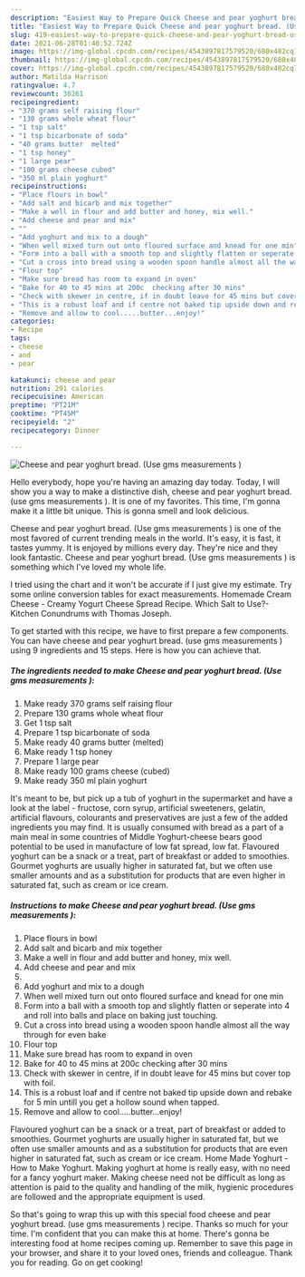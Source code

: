 ```yaml
---
description: "Easiest Way to Prepare Quick Cheese and pear yoghurt bread. (Use gms measurements )"
title: "Easiest Way to Prepare Quick Cheese and pear yoghurt bread. (Use gms measurements )"
slug: 419-easiest-way-to-prepare-quick-cheese-and-pear-yoghurt-bread-use-gms-measurements
date: 2021-06-28T01:40:52.724Z
image: https://img-global.cpcdn.com/recipes/4543897817579520/680x482cq70/cheese-and-pear-yoghurt-bread-use-gms-measurements-recipe-main-photo.jpg
thumbnail: https://img-global.cpcdn.com/recipes/4543897817579520/680x482cq70/cheese-and-pear-yoghurt-bread-use-gms-measurements-recipe-main-photo.jpg
cover: https://img-global.cpcdn.com/recipes/4543897817579520/680x482cq70/cheese-and-pear-yoghurt-bread-use-gms-measurements-recipe-main-photo.jpg
author: Matilda Harrison
ratingvalue: 4.7
reviewcount: 30261
recipeingredient:
- "370 grams self raising flour"
- "130 grams whole wheat flour"
- "1 tsp salt"
- "1 tsp bicarbonate of soda"
- "40 grams butter  melted"
- "1 tsp honey"
- "1 large pear"
- "100 grams cheese cubed"
- "350 ml plain yoghurt"
recipeinstructions:
- "Place flours in bowl"
- "Add salt and bicarb and mix together"
- "Make a well in flour and add butter and honey, mix well."
- "Add cheese and pear and mix"
- ""
- "Add yoghurt and mix to a dough"
- "When well mixed turn out onto floured surface and knead for one min"
- "Form into a ball with a smooth top and slightly flatten or seperate into 4 and roll into balls and place on baking just touching."
- "Cut a cross into bread using a wooden spoon handle almost all the way through for even bake"
- "Flour top"
- "Make sure bread has room to expand in oven"
- "Bake for 40 to 45 mins at 200c  checking after 30 mins"
- "Check with skewer in centre, if in doubt leave for 45 mins but cover top with foil."
- "This is a robust loaf and if centre not baked tip upside down and rebake for 5 min untill you get a hollow sound when tapped."
- "Remove and allow to cool.....butter...enjoy!"
categories:
- Recipe
tags:
- cheese
- and
- pear

katakunci: cheese and pear 
nutrition: 291 calories
recipecuisine: American
preptime: "PT21M"
cooktime: "PT45M"
recipeyield: "2"
recipecategory: Dinner

---
```



![Cheese and pear yoghurt bread. (Use gms measurements )](https://img-global.cpcdn.com/recipes/4543897817579520/680x482cq70/cheese-and-pear-yoghurt-bread-use-gms-measurements-recipe-main-photo.jpg)

Hello everybody, hope you're having an amazing day today. Today, I will show you a way to make a distinctive dish, cheese and pear yoghurt bread. (use gms measurements ). It is one of my favorites. This time, I'm gonna make it a little bit unique. This is gonna smell and look delicious.

Cheese and pear yoghurt bread. (Use gms measurements ) is one of the most favored of current trending meals in the world. It's easy, it is fast, it tastes yummy. It is enjoyed by millions every day. They're nice and they look fantastic. Cheese and pear yoghurt bread. (Use gms measurements ) is something which I've loved my whole life.

I tried using the chart and it won&#39;t be accurate if I just give my estimate. Try some online conversion tables for exact measurements. Homemade Cream Cheese - Creamy Yogurt Cheese Spread Recipe. Which Salt to Use?- Kitchen Conundrums with Thomas Joseph.


To get started with this recipe, we have to first prepare a few components. You can have cheese and pear yoghurt bread. (use gms measurements ) using 9 ingredients and 15 steps. Here is how you can achieve that.

<!--inarticleads1-->

##### The ingredients needed to make Cheese and pear yoghurt bread. (Use gms measurements ):

1. Make ready 370 grams self raising flour
1. Prepare 130 grams whole wheat flour
1. Get 1 tsp salt
1. Prepare 1 tsp bicarbonate of soda
1. Make ready 40 grams butter  (melted)
1. Make ready 1 tsp honey
1. Prepare 1 large pear
1. Make ready 100 grams cheese (cubed)
1. Make ready 350 ml plain yoghurt


It&#39;s meant to be, but pick up a tub of yoghurt in the supermarket and have a look at the label - fructose, corn syrup, artificial sweeteners, gelatin, artificial flavours, colourants and preservatives are just a few of the added ingredients you may find. It is usually consumed with bread as a part of a main meal in some countries of Middle Yoghurt-cheese bears good potential to be used in manufacture of low fat spread, low fat. Flavoured yoghurt can be a snack or a treat, part of breakfast or added to smoothies. Gourmet yoghurts are usually higher in saturated fat, but we often use smaller amounts and as a substitution for products that are even higher in saturated fat, such as cream or ice cream. 

<!--inarticleads2-->

##### Instructions to make Cheese and pear yoghurt bread. (Use gms measurements ):

1. Place flours in bowl
1. Add salt and bicarb and mix together
1. Make a well in flour and add butter and honey, mix well.
1. Add cheese and pear and mix
1. 
1. Add yoghurt and mix to a dough
1. When well mixed turn out onto floured surface and knead for one min
1. Form into a ball with a smooth top and slightly flatten or seperate into 4 and roll into balls and place on baking just touching.
1. Cut a cross into bread using a wooden spoon handle almost all the way through for even bake
1. Flour top
1. Make sure bread has room to expand in oven
1. Bake for 40 to 45 mins at 200c  checking after 30 mins
1. Check with skewer in centre, if in doubt leave for 45 mins but cover top with foil.
1. This is a robust loaf and if centre not baked tip upside down and rebake for 5 min untill you get a hollow sound when tapped.
1. Remove and allow to cool.....butter...enjoy!


Flavoured yoghurt can be a snack or a treat, part of breakfast or added to smoothies. Gourmet yoghurts are usually higher in saturated fat, but we often use smaller amounts and as a substitution for products that are even higher in saturated fat, such as cream or ice cream. Home Made Yoghurt - How to Make Yoghurt. Making yoghurt at home is really easy, with no need for a fancy yoghurt maker. Making cheese need not be difficult as long as attention is paid to the quality and handling of the milk, hygienic procedures are followed and the appropriate equipment is used. 

So that's going to wrap this up with this special food cheese and pear yoghurt bread. (use gms measurements ) recipe. Thanks so much for your time. I'm confident that you can make this at home. There's gonna be interesting food at home recipes coming up. Remember to save this page in your browser, and share it to your loved ones, friends and colleague. Thank you for reading. Go on get cooking!
